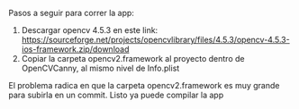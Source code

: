 Pasos a seguir para correr la app:

1. Descargar opencv 4.5.3 en este link: https://sourceforge.net/projects/opencvlibrary/files/4.5.3/opencv-4.5.3-ios-framework.zip/download
2. Copiar la carpeta opencv2.framework al proyecto dentro de OpenCVCanny, al mismo nivel de Info.plist

El problema radica en que la carpeta opencv2.framework es muy grande para subirla en un commit.
Listo ya puede compilar la app
